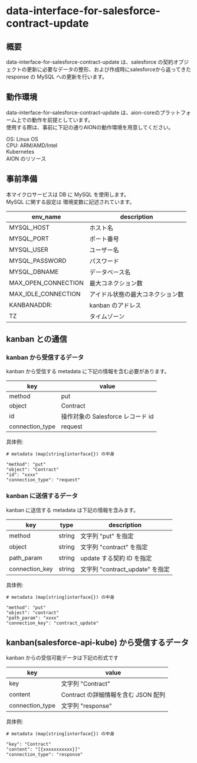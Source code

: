 # data-interface-for-salesforce-contract-update

## 概要
data-interface-for-salesforce-contract-update は、salesforce の契約オブジェクトの更新に必要なデータの整形、および作成時にsalesforceから返ってきた response の MySQL への更新を行います。

## 動作環境
data-interface-for-salesforce-contract-update は、aion-coreのプラットフォーム上での動作を前提としています。  
使用する際は、事前に下記の通りAIONの動作環境を用意してください。  

OS: Linux OS  
CPU: ARM/AMD/Intel  
Kubernetes  
AION のリソース  

## 事前準備  
本マイクロサービスは DB に MySQL を使用します。  
MySQL に関する設定は 環境変数に記述されています。  

| env_name | description |
| --- | --- |
| MYSQL_HOST | ホスト名 |
| MYSQL_PORT | ポート番号 |
| MYSQL_USER | ユーザー名 |
| MYSQL_PASSWORD | パスワード |
| MYSQL_DBNAME | データベース名 |
| MAX_OPEN_CONNECTION | 最大コネクション数 |
| MAX_IDLE_CONNECTION | アイドル状態の最大コネクション数 |
| KANBANADDR: | kanban のアドレス |
| TZ | タイムゾーン |

## kanban との通信
### kanban から受信するデータ
kanban から受信する metadata に下記の情報を含む必要があります。

| key | value |
| --- | --- |
| method | put |
| object | Contract |
| id | 操作対象の Salesforce レコード id |
| connection_type | request |

具体例: 
```example
# metadata (map[string]interface{}) の中身

"method": "put"
"object": "Contract"
"id": "xxxx"
"connection_type": "request" 
```

### kanban に送信するデータ
kanban に送信する metadata は下記の情報を含みます。

| key | type | description |
| --- | --- | --- |
| method | string | 文字列 "put" を指定 |
| object | string | 文字列 "contract" を指定 |
| path_param | string | update する契約 ID を指定 |
| connection_key | string | 文字列 "contract_update" を指定 |

具体例: 
```example
# metadata (map[string]interface{}) の中身

"method": "put"
"object": "contract"
"path_param": "xxxx"
"connection_key": "contract_update"
```

## kanban(salesforce-api-kube) から受信するデータ
kanban からの受信可能データは下記の形式です

| key | value |
| --- | --- |
| key | 文字列 "Contract" |
| content | Contract の詳細情報を含む JSON 配列 |
| connection_type | 文字列 "response" |

具体例:
```example
# metadata (map[string]interface{}) の中身

"key": "Contract"
"content": "[{xxxxxxxxxxx}]"
"connection_type": "response"
```